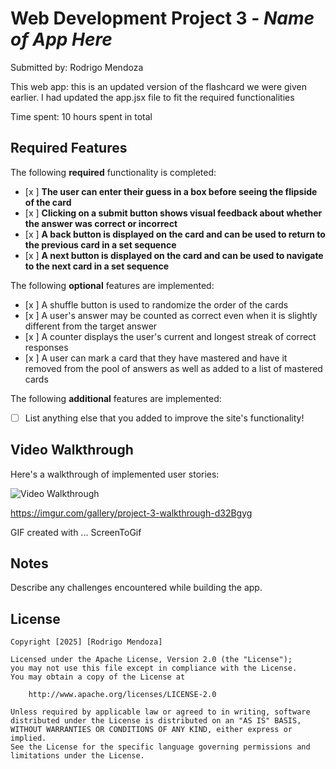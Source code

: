 # Web Development Project 3 - *Name of App Here*

Submitted by: Rodrigo Mendoza

This web app: this is an updated version of the flashcard we were given earlier. I had updated the app.jsx file to fit the required functionalities

Time spent: 10 hours spent in total

## Required Features

The following **required** functionality is completed:

- [x ] **The user can enter their guess in a box before seeing the flipside of the card**
- [x ] **Clicking on a submit button shows visual feedback about whether the answer was correct or incorrect**
- [x ] **A back button is displayed on the card and can be used to return to the previous card in a set sequence**
- [x ] **A next button is displayed on the card and can be used to navigate to the next card in a set sequence**

The following **optional** features are implemented:

- [x ] A shuffle button is used to randomize the order of the cards
- [x ] A user's answer may be counted as correct even when it is slightly different from the target answer
- [x ] A counter displays the user's current and longest streak of correct responses
- [x ] A user can mark a card that they have mastered and have it removed from the pool of answers as well as added to a list of mastered cards

The following **additional** features are implemented:

* [ ] List anything else that you added to improve the site's functionality!

## Video Walkthrough

Here's a walkthrough of implemented user stories:

<img src='https://imgur.com/gallery/project-3-walkthrough-d32Bgyg' title='Video Walkthrough' width='' alt='Video Walkthrough' />

https://imgur.com/gallery/project-3-walkthrough-d32Bgyg

<!-- Replace this with whatever GIF tool you used! -->
GIF created with ...  ScreenToGif 
<!-- Recommended tools:
[Kap](https://getkap.co/) for macOS
[ScreenToGif](https://www.screentogif.com/) for Windows
[peek](https://github.com/phw/peek) for Linux. -->

## Notes

Describe any challenges encountered while building the app.

## License

    Copyright [2025] [Rodrigo Mendoza]

    Licensed under the Apache License, Version 2.0 (the "License");
    you may not use this file except in compliance with the License.
    You may obtain a copy of the License at

        http://www.apache.org/licenses/LICENSE-2.0

    Unless required by applicable law or agreed to in writing, software
    distributed under the License is distributed on an "AS IS" BASIS,
    WITHOUT WARRANTIES OR CONDITIONS OF ANY KIND, either express or implied.
    See the License for the specific language governing permissions and
    limitations under the License.

